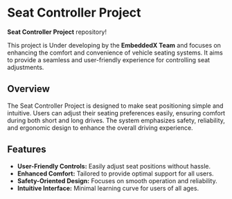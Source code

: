 # Seat Controller Project

**Seat Controller Project** repository!  

This project is Under developing by the **EmbeddedX Team** and focuses on enhancing the comfort and convenience of vehicle seating systems. It aims to provide a seamless and user-friendly experience for controlling seat adjustments.  

## Overview

The Seat Controller Project is designed to make seat positioning simple and intuitive. Users can adjust their seating preferences easily, ensuring comfort during both short and long drives. The system emphasizes safety, reliability, and ergonomic design to enhance the overall driving experience.  

## Features

- **User-Friendly Controls:** Easily adjust seat positions without hassle.  
- **Enhanced Comfort:** Tailored to provide optimal support for all users.  
- **Safety-Oriented Design:** Focuses on smooth operation and reliability.  
- **Intuitive Interface:** Minimal learning curve for users of all ages.  


